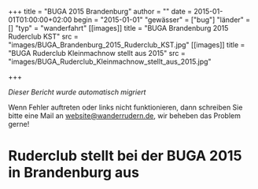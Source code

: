 +++
title = "BUGA 2015 Brandenburg"
author = ""
date = 2015-01-01T01:00:00+02:00
begin = "2015-01-01"
"gewässer" = ["bug"]
"länder" = []
"typ" = "wanderfahrt"
[[images]]
title = "BUGA Brandenburg 2015 Ruderclub KST"
src = "images/BUGA_Brandenburg_2015_Ruderclub_KST.jpg"
[[images]]
title = "BUGA Ruderclub Kleinmachnow stellt aus 2015"
src = "images/BUGA_Ruderclub_Kleinmachnow_stellt_aus_2015.jpg"

+++


*Dieser Bericht wurde automatisch migriert*

Wenn Fehler auftreten oder links nicht funktionieren, dann schreiben Sie bitte eine Mail an website@wanderrudern.de, wir beheben das Problem gerne!



# Ruderclub stellt bei der BUGA 2015 in Brandenburg aus


